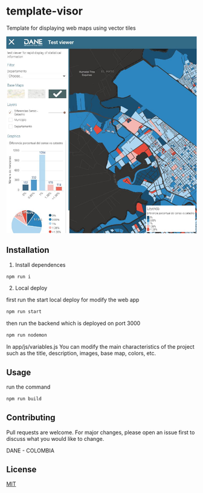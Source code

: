 # template-visor

Template for displaying web maps using vector tiles

![Screenshot](screenshot.JPG)


## Installation



1. Install dependences

```bash
npm run i
```

2. Local deploy

first run the start local deploy for modify the web app
```bash
npm run start

```

then run the backend which is deployed on port 3000

```bash
npm run nodemon

```

In app/js/variables.js You can modify the main characteristics of the project such as the title, description, images, base map, colors, etc.


## Usage


run the command

```bash
npm run build

```


## Contributing
Pull requests are welcome. For major changes, please open an issue first to discuss what you would like to change.

DANE - COLOMBIA

## License
[MIT](https://choosealicense.com/licenses/mit/)
